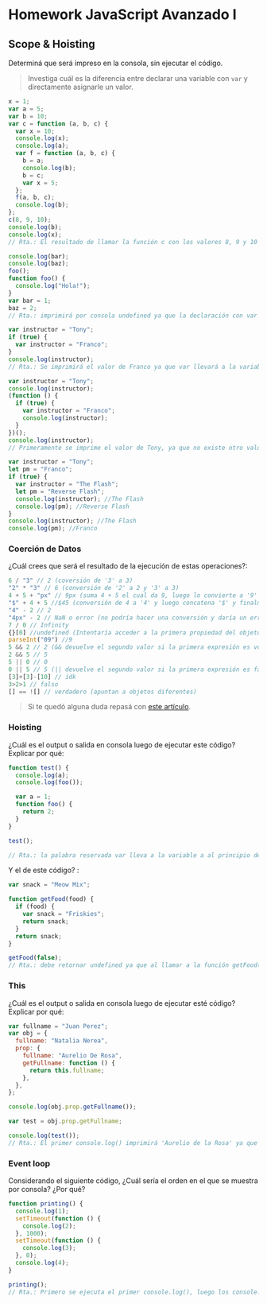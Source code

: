 # Homework JavaScript Avanzado I

## Scope & Hoisting

Determiná que será impreso en la consola, sin ejecutar el código.

> Investiga cuál es la diferencia entre declarar una variable con `var` y directamente asignarle un valor.

<!-- Rta.: La diferencia es que con var la variable queda declarada con el valor 'undefined' y dentro de un contexto global-->

```javascript
x = 1;
var a = 5;
var b = 10;
var c = function (a, b, c) {
  var x = 10;
  console.log(x);
  console.log(a);
  var f = function (a, b, c) {
    b = a;
    console.log(b);
    b = c;
    var x = 5;
  };
  f(a, b, c);
  console.log(b);
};
c(8, 9, 10);
console.log(b);
console.log(x);
// Rta.: El resultado de llamar la función c con los valores 8, 9 y 10 será 10, 8, 8, 9 ya que se pinta en pantalla el valor de x el cual es 10 (vax x = 10), luego el valor de b es reemplazado con el valor de a, el cual es 8 y se pinta en pantalla, posteriormente el valor de b es reemplazado con el valor de c, el cual es 10 y se imprime una vez más el valor de b, el cual es ahora 10. Finalmente, se pide que se imprima los valores de b y x, los cuales son 10 (var b = 10) y 1 (x = 1).
```

```javascript
console.log(bar);
console.log(baz);
foo();
function foo() {
  console.log("Hola!");
}
var bar = 1;
baz = 2;
// Rta.: imprimirá por consola undefined ya que la declaración con var hará que javascript lea primero su declaración y le asigne primeramente un valor de undefined, al ser llamada en el console.log(), al tener usignado el valor de undefined, será ese el valor que se imprimirá, luego, al pasar al siguiente console log, lanzará un error, ya que la variable baz aún no existe en ese momento de la ejecución, lo que hará que el programa finalice inmediatamente, finalmente, la función foo() imprimirá en consola la palabra 'Hola!' dado que el hoisting, al igual que pasó con la variable bar, declarada con var, la llevará al inicio del programa, por así decirlo.
```

```javascript
var instructor = "Tony";
if (true) {
  var instructor = "Franco";
}
console.log(instructor);
// Rta.: Se imprimirá el valor de Franco ya que var llevará a la variable a un nivel global.
```

```javascript
var instructor = "Tony";
console.log(instructor);
(function () {
  if (true) {
    var instructor = "Franco";
    console.log(instructor);
  }
})();
console.log(instructor);
// Primeramente se imprime el valor de Tony, ya que no existe otro valor para la variable instructor en ese momento, seguidamente se crea 'un nuevo entorno de ejecución o conexto' y dentro se crea una función anónima, dentro se crea una nueva varable instructor que sólo vive dentro de eje contexto o entorno de ejecución, por lo que la asignación de la variable Franco, no afecta el valor de la variable que se encuentra fuera, por lo que el último console.log() imprimirá el valor de Tony.
```

```javascript
var instructor = "Tony";
let pm = "Franco";
if (true) {
  var instructor = "The Flash";
  let pm = "Reverse Flash";
  console.log(instructor); //The Flash
  console.log(pm); //Reverse Flash
}
console.log(instructor); //The Flash
console.log(pm); //Franco
```

### Coerción de Datos

¿Cuál crees que será el resultado de la ejecución de estas operaciones?:

```javascript
6 / "3" // 2 (coversión de '3' a 3)
"2" * "3" // 6 (conversión de '2' a 2 y '3' a 3)
4 + 5 + "px" // 9px (suma 4 + 5 el cual da 9, luego lo convierte a '9' y le suma 'px'
"$" + 4 + 5 //$45 (conversión de 4 a '4' y luego concatena '$' y finalmente convierte 5 a '5' y lo concatena)
"4" - 2 // 2
"4px" - 2 // NaN o error (no podría hacer una conversión y daría un error o Not a Number)
7 / 0 // Infinity
{}[0] //undefined (Intentaría acceder a la primera propiedad del objeto, e cual al no existir, tendría por defecto undefined)
parseInt("09") //9
5 && 2 // 2 (&& devuelve el segundo valor si la primera expresión es verdadera)
2 && 5 // 5
5 || 0 // 0
0 || 5 // 5 (|| devuelve el segundo valor si la primera expresión es falsa)
[3]+[3]-[10] // idk
3>2>1 // falso
[] == ![] // verdadero (apuntan a objetos diferentes)
```

> Si te quedó alguna duda repasá con [este artículo](http://javascript.info/tutorial/object-conversion).

### Hoisting

¿Cuál es el output o salida en consola luego de ejecutar este código? Explicar por qué:

```javascript
function test() {
  console.log(a);
  console.log(foo());

  var a = 1;
  function foo() {
    return 2;
  }
}

test();

// Rta.: la palabra reservada var lleva a la variable a al principio del contexto de la función y le asigna por defecto el valor de undefined, sin embargo, como se llama a la variable antes de su declaración y asignación, esta devolverá undefined. El hoisting lleva al principio del contexto de la función la referencia a la función foo() por lo que apesar de que se llama a la función antes de su declaración y definición, esta puede retornar 2;
```

Y el de este código? :

```javascript
var snack = "Meow Mix";

function getFood(food) {
  if (food) {
    var snack = "Friskies";
    return snack;
  }
  return snack;
}

getFood(false);
// Rta.: debe retornar undefined ya que al llamar a la función getFood() con el valor false, y al validarlo a través del if, el if nunca se ejecutará, por lo que retornará el valor de snack que tenga en el contexto de la función, dado que no existe retirnará undefined
```

### This

¿Cuál es el output o salida en consola luego de ejecutar esté código? Explicar por qué:

```javascript
var fullname = "Juan Perez";
var obj = {
  fullname: "Natalia Nerea",
  prop: {
    fullname: "Aurelio De Rosa",
    getFullname: function () {
      return this.fullname;
    },
  },
};

console.log(obj.prop.getFullname());

var test = obj.prop.getFullname;

console.log(test());
// Rta.: El primer console.log() imprimirá 'Aurelio de la Rosa' ya que el this se encuentra dentro del objeto prop, el cual tiene una propiedad llamada fullname con el valor de 'Aurelio de la Rosa', el segundo console.log() debe retornar o 'Juan Pérez' o 'Natalia Nerea' no estoy seguro =(
```

### Event loop

Considerando el siguiente código, ¿Cuál sería el orden en el que se muestra por consola? ¿Por qué?

```javascript
function printing() {
  console.log(1);
  setTimeout(function () {
    console.log(2);
  }, 1000);
  setTimeout(function () {
    console.log(3);
  }, 0);
  console.log(4);
}

printing();
// Rta.: Primero se ejecuta el primer console.log(), luego los console.log(2) y console.log(3) pasan a la cola y se ejecuta el console.log(4), finalmente, luego de que se ejecute el timeout, se ejecutarán el console.log(2) y console.log(3) en ese orden.
```
